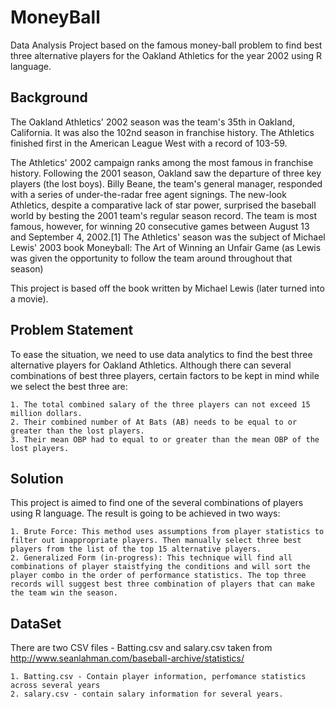 # MoneyBall
Data Analysis Project based on the famous money-ball problem to find best three alternative players for the Oakland Athletics for the year 2002 using R language.

## Background
The Oakland Athletics' 2002 season was the team's 35th in Oakland, California. It was also the 102nd season in franchise history. The Athletics finished first in the American League West with a record of 103-59.

The Athletics' 2002 campaign ranks among the most famous in franchise history. Following the 2001 season, Oakland saw the departure of three key players (the lost boys). Billy Beane, the team's general manager, responded with a series of under-the-radar free agent signings. The new-look Athletics, despite a comparative lack of star power, surprised the baseball world by besting the 2001 team's regular season record. The team is most famous, however, for winning 20 consecutive games between August 13 and September 4, 2002.[1] The Athletics' season was the subject of Michael Lewis' 2003 book Moneyball: The Art of Winning an Unfair Game (as Lewis was given the opportunity to follow the team around throughout that season)

This project is based off the book written by Michael Lewis (later turned into a movie).

## Problem Statement
To ease the situation, we need to use data analytics to find the best three alternative players for Oakland Athletics. Although there can several combinations of best three players, certain factors to be kept in mind while we select the best three are:

    1. The total combined salary of the three players can not exceed 15 million dollars.
    2. Their combined number of At Bats (AB) needs to be equal to or greater than the lost players.
    3. Their mean OBP had to equal to or greater than the mean OBP of the lost players.
    
## Solution
This project is aimed to find one of the several combinations of players using R language. The result is going to be achieved in two ways:
    
    1. Brute Force: This method uses assumptions from player statistics to filter out inappropriate players. Then manually select three best players from the list of the top 15 alternative players.
    2. Generalized Form (in-progress): This technique will find all combinations of player staistfying the conditions and will sort the player combo in the order of performance statistics. The top three records will suggest best three combination of players that can make the team win the season.

## DataSet
There are two CSV files - Batting.csv and salary.csv taken from http://www.seanlahman.com/baseball-archive/statistics/
    
    1. Batting.csv - Contain player information, perfomance statistics across several years
    2. salary.csv - contain salary information for several years.
